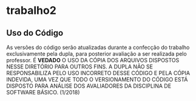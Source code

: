 # trabalho2

## Uso do Código
As versões do código serão atualizadas durante a confecção do trabalho exclusivamente pela dupla, para posterior avaliação a ser realizada pelo professor. É **VEDADO** O USO DA CÓPIA DOS ARQUIVOS DISPOSTOS NESSE DIRETÓRIO PARA OUTROS FINS. A DUPLA NÃO SE RESPONSABILIZA PELO USO INCORRETO DESSE CÓDIGO E PELA CÓPIA INDEVIDA, UMA VEZ QUE TODO O VERSIONAMENTO DO CÓDIGO ESTÁ DISPOSTO PARA ANÁLISE DOS AVALIADORES DA DISCIPLINA DE SOFTWARE BÁSICO. (1/2018)